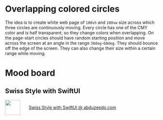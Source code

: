# Overlapping colored circles

The idea is to create white web page of `100vh` and `100vw` size across which three circles are continuously moving. Every circle has one of the CMY color and is half transparent, so they change colors when overlapping. On the page-start circles should have random starting position and move across the screen at an angle in the range `30deg`-`60deg`. They should bounce off the edge of the screen. They can also change their size within a certain range while moving.

# Mood board

## Swiss Style with SwiftUI

<div style="display:flex;column-gap:2em;align-items:center;"><img src="https://lh5.googleusercontent.com/yJ1WNVPO-HSYQmkAgqQg-8opYvy8aXb1wbOUY6y8qzPyeTzP0KSp6PeW45w0f3ij0rSV57PMvUTgDHL43p-_2r6gRY4-ap4lfFwF-dAM52SD4QU4nGswFpEm7fXjZ8fiUWvjsHZm" height="50"><a href="https://abduzeedo.com/index.php/swiss-style-swiftui">Swiss Style with SwiftUI @ abduzeedo.com</a></div>
